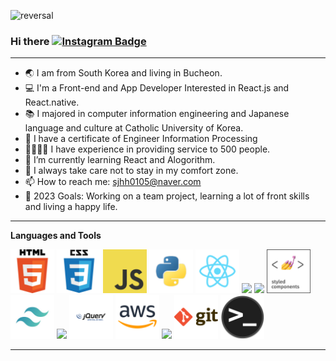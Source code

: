 ![reversal](https://capsule-render.vercel.app/api?type=wave&reversal=true&color=1A0F14&height=105&section=footer&text=%20ShinJaeHoon();&fontColor=f5ce00&fontSize=70&animation=twinkling)

### Hi there [![Instagram Badge](https://img.shields.io/badge/Instagram-ff69b4?style=flat-square&logo=instagram&logoColor=white&link=https://www.instagram.com/tlshoon/)](https://www.instagram.com/tlshoon/) 
<hr>


- 🌏 I am from South Korea and living in Bucheon.
- 💻 I'm a Front-end and App Developer Interested in React.js and React.native.
- 📚 I majored in computer information engineering and Japanese language and culture at Catholic University of Korea.
- 🪪 I have a certificate of Engineer Information Processing
- 👨‍👩‍👦‍👦 I have experience in providing service to 500 people.
- 🌱 I’m currently learning React and Alogorithm. 
- 🚀 I always take care not to stay in my comfort zone.
- 📫 How to reach me: sjhh0105@naver.com
- 🥅 2023 Goals: Working on a team project, learning a lot of front skills and living a happy life.


<hr>


**Languages and Tools**  



<code><img height="70" src="https://raw.githubusercontent.com/github/explore/80688e429a7d4ef2fca1e82350fe8e3517d3494d/topics/html/html.png"></code> 
<code><img height="70" src="https://raw.githubusercontent.com/github/explore/80688e429a7d4ef2fca1e82350fe8e3517d3494d/topics/css/css.png"></code> 
<code><img height="70" src="https://raw.githubusercontent.com/github/explore/80688e429a7d4ef2fca1e82350fe8e3517d3494d/topics/javascript/javascript.png"></code>
<code><img height="70" src="https://raw.githubusercontent.com/github/explore/80688e429a7d4ef2fca1e82350fe8e3517d3494d/topics/python/python.png"></code>
</code><code><img height="70" src="https://raw.githubusercontent.com/github/explore/80688e429a7d4ef2fca1e82350fe8e3517d3494d/topics/react/react.png"></code>
<code><img height="70" src=https://user-images.githubusercontent.com/87574833/220039287-117d9858-63f1-4690-9fb6-8ad7ef9dcb94.png></code>
<code><img height="70" src=https://user-images.githubusercontent.com/87574833/220039356-a04dfd11-c43a-4e57-965d-b0fd623e74d7.jpeg></code> 
<code><img height="70" src="https://raw.githubusercontent.com/github/explore/80688e429a7d4ef2fca1e82350fe8e3517d3494d/topics/styled-components/styled-components.png"></code>
<code><img height="70" src="https://raw.githubusercontent.com/github/explore/261c2cda92d09ccad6f8b2dc91af32a2a5856989/topics/tailwind/tailwind.png"></code>
<code><img height="70" src="https://www.kojac.nl/tailwind/images/Backend/nodejs.png"></code>
<code><img height="70" src="https://raw.githubusercontent.com/github/explore/80688e429a7d4ef2fca1e82350fe8e3517d3494d/topics/jquery/jquery.png"></code>
<code><img height="70" src="https://raw.githubusercontent.com/github/explore/80688e429a7d4ef2fca1e82350fe8e3517d3494d/topics/aws/aws.png"></code> 
<code><img height="70" src="https://avatars.githubusercontent.com/u/1335026?s=200&v=4"></code>
<code><img height="70" src="https://raw.githubusercontent.com/github/explore/80688e429a7d4ef2fca1e82350fe8e3517d3494d/topics/git/git.png"></code>
<code><img height="70" src="https://raw.githubusercontent.com/github/explore/80688e429a7d4ef2fca1e82350fe8e3517d3494d/topics/terminal/terminal.png"></code>




<hr>
